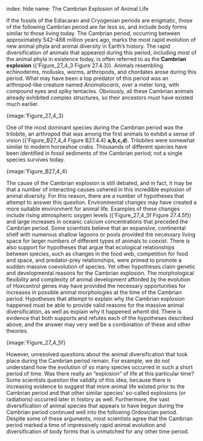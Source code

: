 index: hide
name: The Cambrian Explosion of Animal Life

If the fossils of the Ediacaran and Cryogenian periods are enigmatic, those of the following Cambrian period are far less so, and include body forms similar to those living today. The Cambrian period, occurring between approximately 542–488 million years ago, marks the most rapid evolution of new animal phyla and animal diversity in Earth’s history. The rapid diversification of animals that appeared during this period, including most of the animal phyla in existence today, is often referred to as the  **Cambrian explosion** ({'Figure_27_4_3 Figure 27.4.3}). Animals resembling echinoderms, mollusks, worms, arthropods, and chordates arose during this period. What may have been a top predator of this period was an arthropod-like creature named  *Anomalocaris*, over a meter long, with compound eyes and spiky tentacles. Obviously, all these Cambrian animals already exhibited complex structures, so their ancestors must have existed much earlier.


{image:'Figure_27_4_3}
        

One of the most dominant species during the Cambrian period was the trilobite, an arthropod that was among the first animals to exhibit a sense of vision ({'Figure_B27_4_4 Figure B27.4.4} **a,b,c,d**). Trilobites were somewhat similar to modern horseshoe crabs. Thousands of different species have been identified in fossil sediments of the Cambrian period; not a single species survives today.


{image:'Figure_B27_4_4}
        

The cause of the Cambrian explosion is still debated, and in fact, it may be that a number of interacting causes ushered in this incredible explosion of animal diversity. For this reason, there are a number of hypotheses that attempt to answer this question. Environmental changes may have created a more suitable environment for animal life. Examples of these changes include rising atmospheric oxygen levels ({'Figure_27_4_5f Figure 27.4.5f}) and large increases in oceanic calcium concentrations that preceded the Cambrian period. Some scientists believe that an expansive, continental shelf with numerous shallow lagoons or pools provided the necessary living space for larger numbers of different types of animals to coexist. There is also support for hypotheses that argue that ecological relationships between species, such as changes in the food web, competition for food and space, and predator-prey relationships, were primed to promote a sudden massive coevolution of species. Yet other hypotheses claim genetic and developmental reasons for the Cambrian explosion. The morphological flexibility and complexity of animal development afforded by the evolution of  *Hox*control genes may have provided the necessary opportunities for increases in possible animal morphologies at the time of the Cambrian period. Hypotheses that attempt to explain why the Cambrian explosion happened must be able to provide valid reasons for the massive animal diversification, as well as explain why it happened  *when*it did. There is evidence that both supports and refutes each of the hypotheses described above, and the answer may very well be a combination of these and other theories.


{image:'Figure_27_4_5f}
        

However, unresolved questions about the animal diversification that took place during the Cambrian period remain. For example, we do not understand how the evolution of so many species occurred in such a short period of time. Was there really an “explosion” of life at this particular time? Some scientists question the validity of this idea, because there is increasing evidence to suggest that more animal life existed prior to the Cambrian period and that other similar species’ so-called explosions (or radiations) occurred later in history as well. Furthermore, the vast diversification of animal species that appears to have begun during the Cambrian period continued well into the following Ordovician period. Despite some of these arguments, most scientists agree that the Cambrian period marked a time of impressively rapid animal evolution and diversification of body forms that is unmatched for any other time period.
